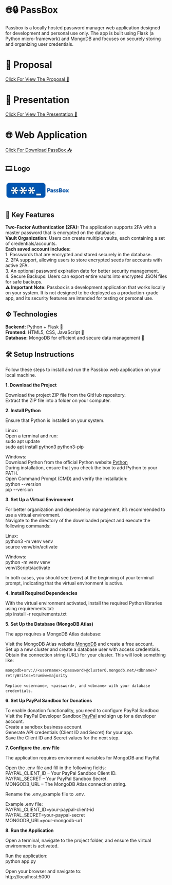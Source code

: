 # 🌐🔒 PassBox 
Passbox is a locally hosted password manager web application designed for development and personal use only. The app is built using Flask (a Python micro-framework) and MongoDB and focuses on securely storing and organizing user credentials.  

# 📄 Proposal 
<a href="https://github.com/Francesco-Ferrillo/PassBox/blob/main/Proposal.pdf">
  <p>Click For View The Proposal 📂<p>
</a>

# 🎥 Presentation
<a href="https://github.com/Francesco-Ferrillo/PassBox/blob/main/Presentation.pdf">
  <p>Click For View The Presentation 📂<p>
</a>

# 🌐 Web Application
<a href="https://github.com/Francesco-Ferrillo/PassBox/blob/main/passbox.zip">
  <p>Click For Download PassBox 📥<p>
</a>

🎞️ Logo
-------------------------
<a href="https://github.com/Francesco-Ferrillo/PassBox/blob/main/passbox.zip">
<img src="Logo.png" alt="PassBox_Logo" width="200">
</a>


🔑 Key Features  
-------------------------
**Two-Factor Authentication (2FA):** The application supports 2FA with a master password that is encrypted on the database.  
**Vault Organization:** Users can create multiple vaults, each containing a set of credentials/accounts.  
**Each saved account includes:**  
        1. Passwords that are encrypted and stored securely in the database.  
        2. 2FA support, allowing users to store encrypted seeds for accounts with active 2FA.  
        3. An optional password expiration date for better security management.  
        4. Secure Backups: Users can export entire vaults into encrypted JSON files for safe backups.  
**⚠️ Important Note:** Passbox is a development application that works locally on your system. It is not designed to be deployed as a production-grade app, and its security features are intended for testing or personal use.  

⚙️ Technologies  
-------------------------
**Backend:** Python + Flask 🐍  
**Frontend:** HTML5, CSS, JavaScript 🎨  
**Database:** MongoDB for efficient and secure data management 💾  

🛠️ Setup Instructions  
-------------------------
Follow these steps to install and run the Passbox web application on your local machine.  


**1. Download the Project**  

Download the project ZIP file from the GitHub repository.  
Extract the ZIP file into a folder on your computer.  


**2. Install Python**  

Ensure that Python is installed on your system.  

Linux:  
Open a terminal and run:  
    sudo apt update  
    sudo apt install python3 python3-pip  

Windows:  
Download Python from the official Python website [Python](https://www.python.org/)  
During installation, ensure that you check the box to add Python to your PATH.  
Open Command Prompt (CMD) and verify the installation:  
    python --version  
    pip --version  


**3. Set Up a Virtual Environment**  

For better organization and dependency management, it’s recommended to use a virtual environment.  
Navigate to the directory of the downloaded project and execute the following commands:  

Linux:  
    python3 -m venv venv  
    source venv/bin/activate  

Windows:  
    python -m venv venv  
    venv\Scripts\activate  

In both cases, you should see (venv) at the beginning of your terminal prompt, indicating that the virtual environment is active.  


**4. Install Required Dependencies**  

With the virtual environment activated, install the required Python libraries using requirements.txt:  
pip install -r requirements.txt  


**5. Set Up the Database (MongoDB Atlas)**  

The app requires a MongoDB Atlas database:  

Visit the MongoDB Atlas website [MongoDB](https://www.mongodb.com/products/platform/atlas-database) and create a free account.  
    Set up a new cluster and create a database user with access credentials.  
    Obtain the connection string (URL) for your cluster. This will look something like:  

    mongodb+srv://<username>:<password>@cluster0.mongodb.net/<dbname>?retryWrites=true&w=majority  

    Replace <username>, <password>, and <dbname> with your database credentials.  


**6. Set Up PayPal Sandbox for Donations**  

To enable donation functionality, you need to configure PayPal Sandbox:  
    Visit the PayPal Developer Sandbox [PayPal](https://developer.paypal.com/home/)  and sign up for a developer account.  
    Create a sandbox business account.  
    Generate API credentials (Client ID and Secret) for your app.  
    Save the Client ID and Secret values for the next step.  


**7. Configure the .env File**  

The application requires environment variables for MongoDB and PayPal.  

Open the .env file and fill in the following fields:  
    PAYPAL_CLIENT_ID – Your PayPal Sandbox Client ID.  
    PAYPAL_SECRET – Your PayPal Sandbox Secret.  
    MONGODB_URL – The MongoDB Atlas connection string.  

Rename the .env_example file to .env.  

Example .env file:  
    PAYPAL_CLIENT_ID=your-paypal-client-id  
    PAYPAL_SECRET=your-paypal-secret  
    MONGODB_URL=your-mongodb-url  


**8. Run the Application**  

Open a terminal, navigate to the project folder, and ensure the virtual environment is activated.  

Run the application:  
python app.py  

Open your browser and navigate to:  
http://localhost:5000   
